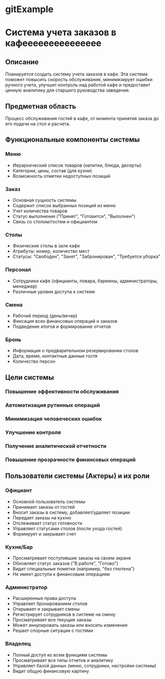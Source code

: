# gitExample
# Система учета заказов в кафеееееееееееееее

## Описание
Планируется создать систему учета заказов в кафе. Эта система поможет повысить скорость обслуживания, минимизирует ошибки ручного учета, улучшит контроль над работой кафе и предоставит ценную аналитику для старшего руководства заведения.

## Предметная область
Процесс обслуживания гостей в кафе, от момента принятия заказа до его подачи на стол и расчета.

## Функциональные компоненты системы

### Меню
- Иерархический список товаров (напитки, блюда, десерты)
- Категории, цены, состав (для кухни)
- Возможность отметки недоступных позиций

### Заказ
- Основная сущность системы
- Содержит список выбранных позиций из меню
- Учет количества товаров
- Статус выполнения ("Принят", "Готовится", "Выполнен")
- Связь со столом/гостем и официантом

### Столы
- Физические столы в зале кафе
- Атрибуты: номер, количество мест
- Статусы: "Свободен", "Занят", "Забронирован", "Требуется уборка"

### Персонал
- Сотрудники кафе (официанты, повара, бармены, администраторы, менеджер)
- Различные уровни доступа к системе

### Смена
- Рабочий период (день/вечер)
- Фиксация всех финансовых операций и заказов
- Подведение итогов и формирование отчетов

### Бронь
- Информация о предварительном резервировании столов
- Дата, время, контактные данные гостя
- Количество персон

## Цели системы

### Повышение эффективности обслуживания
### Автоматизация рутинных операций
### Минимизация человеческих ошибок
### Улучшение контроля
### Получение аналитической отчетности
### Повышение прозрачности финансовых операций

## Пользователи системы (Актеры) и их роли

### Официант
- Основной пользователь системы
- Принимает заказы от гостей
- Вносит заказы в систему, добавляет/удаляет позиции
- Передает заказы на кухню
- Отслеживает статус готовности
- Управляет статусами столов (после ухода гостей)
- Формирует и закрывает счет

### Кухня/Бар
- Просматривает поступившие заказы на своем экране
- Обновляет статус заказов ("В работе", "Готово")
- Видит специальные пометки (например, "без глютена")
- Не имеет доступа к финансовым операциям

### Администратор
- Расширенные права доступа
- Управляет бронированием столов
- Открывает и закрывает смены
- Регистрирует сотрудников в системе на смену
- Просматривает все текущие заказы
- Может аннулировать заказы или вносить изменения
- Решает спорные ситуации с гостями

### Владелец
- Полный доступ ко всем функциям системы
- Просматривает все типы отчетов и аналитику
- Управляет базой данных (меню, сотрудники, настройки системы)
- Видит общую финансовую картину